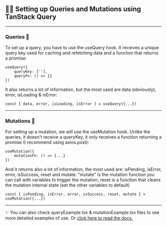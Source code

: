 ## 👨‍🏭 Setting up Queries and Mutations using TanStack Query
---
### Queries 📝
To set up a query, you have to use the useQuery hook. It receives a unique query key used for caching and refetching data and a function that returns a promise:

```
useQuery({
    queryKey: [''],
    queryFn: () => {}
})
```

It also returns a lot of information, but the most used are data (obviously), error, isLoading & isError:

```
const { data, error, isLoading, isError } = useQuery({...})
```
---
### Mutations 🧬

For setting up a mutation, we will use the useMutation hook. Unlike the queries, it doesn't receive a queryKey, it only receives a function returning a promise (I recommend using axios.post):
```
useMutation({
    mutationFn: () => {...}
})
```
And it returns also a lot of information, the most used are: isPending, isError, error, isSuccess, reset and mutate. "mutate" is the mutation function you can call with variables to trigger the mutation, reset is a function that cleans the mutation internal state (set the other variables to default)

```
const { isPending, isError, error, isSuccess, reset, mutate } = useMutation({...})
```
---

✨ You can also check queryExample.tsx & mutationExample.tsx files to see more detailed examples of use.
Or [click here to read the docs.](https://tanstack.com/query/latest/docs/framework/react/overview)